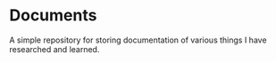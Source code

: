 # Documents
A simple repository for storing documentation of various things I have researched and learned.
